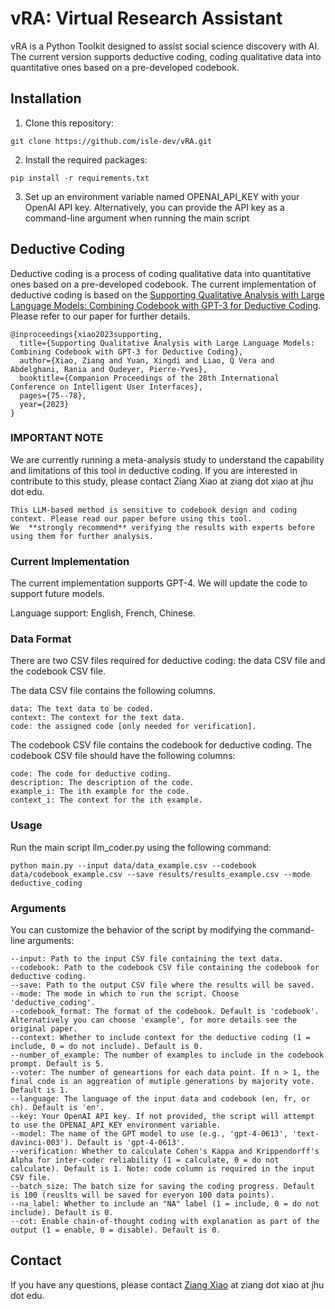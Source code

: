 # vRA: Virtual Research Assistant
vRA is a Python Toolkit designed to assist social science discovery with AI. The current version supports deductive coding, coding qualitative data into quantitative ones based on a pre-developed codebook.


## Installation

1. Clone this repository:
```
git clone https://github.com/isle-dev/vRA.git
```

2. Install the required packages:
```
pip install -r requirements.txt
```

3. Set up an environment variable named OPENAI_API_KEY with your OpenAI API key. Alternatively, you can provide the API key as a command-line argument when running the main script

## Deductive Coding
Deductive coding is a process of coding qualitative data into quantitative ones based on a pre-developed codebook. The current implementation of deductive coding is based on the [Supporting Qualitative Analysis with Large Language Models: Combining Codebook with GPT-3 for Deductive Coding](https://dl.acm.org/doi/abs/10.1145/3581754.3584136). Please refer to our paper for further details. 

```
@inproceedings{xiao2023supporting,
  title={Supporting Qualitative Analysis with Large Language Models: Combining Codebook with GPT-3 for Deductive Coding},
  author={Xiao, Ziang and Yuan, Xingdi and Liao, Q Vera and Abdelghani, Rania and Oudeyer, Pierre-Yves},
  booktitle={Companion Proceedings of the 28th International Conference on Intelligent User Interfaces},
  pages={75--78},
  year={2023}
}
```

### IMPORTANT NOTE
We are currently running a meta-analysis study to understand the capability and limitations of this tool in deductive coding. If you are interested in contribute to this study, please contact Ziang Xiao at ziang dot xiao at jhu dot edu.

```
This LLM-based method is sensitive to codebook design and coding context. Please read our paper before using this tool. 
We  **strongly recommend** verifying the results with experts before using them for further analysis. 
```


### Current Implementation
The current implementation supports GPT-4. We will update the code to support future models. 

Language support: English, French, Chinese.

### Data Format
There are two CSV files required for deductive coding: the data CSV file and the codebook CSV file. 

The data CSV file contains the following columns.
```
data: The text data to be coded.
context: The context for the text data.
code: the assigned code [only needed for verification].
```

The codebook CSV file contains the codebook for deductive coding. The codebook CSV file should have the following columns:
```
code: The code for deductive coding.
description: The description of the code.
example_i: The ith example for the code.
context_i: The context for the ith example.
```

### Usage
Run the main script llm_coder.py using the following command:
```
python main.py --input data/data_example.csv --codebook data/codebook_example.csv --save results/results_example.csv --mode deductive_coding  
```

### Arguments
You can customize the behavior of the script by modifying the command-line arguments:
```
--input: Path to the input CSV file containing the text data.
--codebook: Path to the codebook CSV file containing the codebook for deductive coding.
--save: Path to the output CSV file where the results will be saved.
--mode: The mode in which to run the script. Choose 'deductive_coding'.
--codebook_format: The format of the codebook. Default is 'codebook'. Alternatively you can choose 'example', for more details see the original paper.
--context: Whether to include context for the deductive coding (1 = include, 0 = do not include). Default is 0.
--number_of_example: The number of examples to include in the codebook prompt. Default is 5.
--voter: The number of geneartions for each data point. If n > 1, the final code is an aggreation of mutiple generations by majority vote. Default is 1.
--language: The language of the input data and codebook (en, fr, or ch). Default is 'en'.
--key: Your OpenAI API key. If not provided, the script will attempt to use the OPENAI_API_KEY environment variable.
--model: The name of the GPT model to use (e.g., 'gpt-4-0613', 'text-davinci-003'). Default is 'gpt-4-0613'.
--verification: Whether to calculate Cohen's Kappa and Krippendorff's Alpha for inter-coder reliability (1 = calculate, 0 = do not calculate). Default is 1. Note: code column is required in the input CSV file.
--batch_size: The batch size for saving the coding progress. Default is 100 (reuslts will be saved for everyon 100 data points).
--na_label: Whether to include an "NA" label (1 = include, 0 = do not include). Default is 0.
--cot: Enable chain-of-thought coding with explanation as part of the output (1 = enable, 0 = disable). Default is 0.
```

## Contact
If you have any questions, please contact [Ziang Xiao](https://www.ziangxiao.com/) at ziang dot xiao at jhu dot edu.

